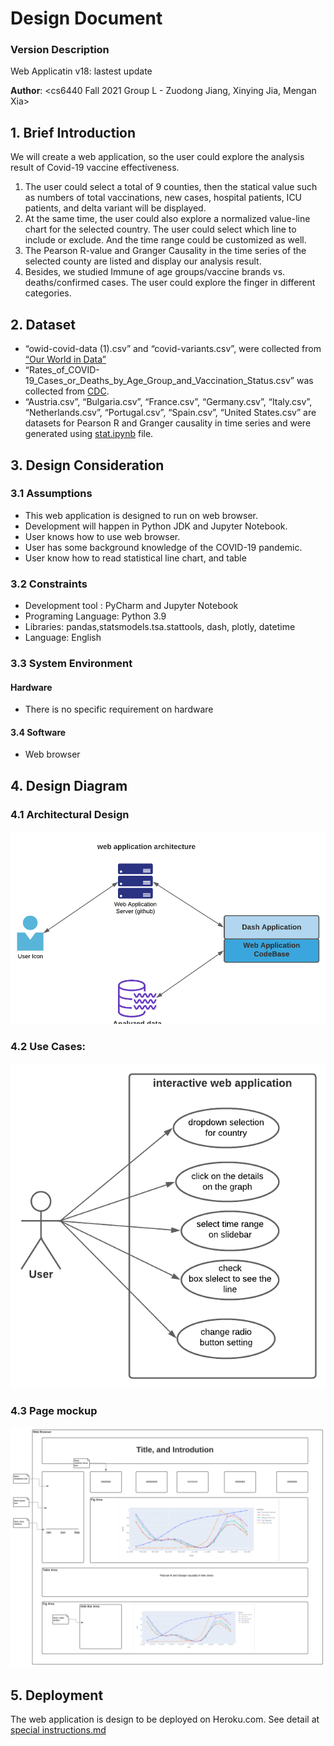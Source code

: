 # Design Document

### Version Description

Web Applicatin v18: lastest update

**Author**: \<cs6440 Fall 2021 Group L - Zuodong Jiang, Xinying Jia, Mengan Xia>

## 1. Brief Introduction

We will create a web application, so the user could explore the analysis result of Covid-19 vaccine effectiveness. 

1. The user could select a total of 9 counties, then the statical value such as numbers of total vaccinations, new cases, hospital patients, ICU patients, and delta variant will be displayed. 
2. At the same time, the user could also explore a normalized value-line chart for the selected country. The user could select which line to include or exclude. And the time range could be customized as well.
3. The Pearson R-value and Granger Causality in the time series of the selected county are listed and display our analysis result.
4. Besides, we studied Immune of age groups/vaccine brands vs. deaths/confirmed cases. The user could explore the finger in different categories. 

## 2. Dataset

- “owid-covid-data (1).csv” and “covid-variants.csv”, were collected from [“Our World in Data”](https://ourworldindata.org/)
- “Rates_of_COVID-19_Cases_or_Deaths_by_Age_Group_and_Vaccination_Status.csv” was collected from [CDC](https://data.cdc.gov/Public-Health-Surveillance/Rates-of-COVID-19-Cases-or-Deaths-by-Age-Group-and/3rge-nu2a).
- “Austria.csv”, “Bulgaria.csv”, “France.csv”, “Germany.csv”, “Italy.csv”, “Netherlands.csv”, “Portugal.csv”, “Spain.csv”, “United States.csv” are datasets for Pearson R and Granger causality in time series and were generated using [stat.ipynb](https://github.gatech.edu/mxia38/groupL_dash_app_cs6440_Fall2021/blob/master/stat.ipynb) file.


## 3. Design Consideration

### 3.1 Assumptions
- This  web application is designed to run on web browser.
- Development will happen in Python JDK and Jupyter Notebook.
- User knows how to use web browser.
- User has some background knowledge of the COVID-19 pandemic.
- User know how to read statistical line chart, and table

### 3.2 Constraints

- Development tool : PyCharm and Jupyter Notebook
- Programing Language: Python 3.9
- Libraries: pandas,statsmodels.tsa.stattools, dash, plotly, datetime
- Language: English

### 3.3 System Environment
#### Hardware
- There is no specific requirement on hardware

#### 3.4 Software
- Web browser

## 4. Design Diagram

### 4.1 Architectural Design

![architecture](../images/architecture-GroupL.png)

### 4.2 Use Cases:

![use_case](../images/useCase-GroupL.png)


### 4.3 Page mockup

![use_case](../images/mockups-GroupL.png)

## 5. Deployment

The web application is design to be deployed on Heroku.com. See detail at [special instructions.md](https://github.gatech.edu/mxia38/groupL_dash_app_cs6440_Fall2021/blob/master/Final%20Delivery/Special%20Instructions.md)






